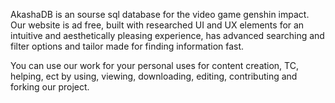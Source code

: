 AkashaDB is an sourse sql database for the video game genshin impact. 
Our website is ad free, built with researched UI and UX elements for an intuitive and aesthetically pleasing experience, has advanced searching and filter options and tailor made for finding information fast.

You can use our work for your personal uses for content creation, TC, helping, ect by using, viewing, downloading, editing, contributing and forking our project.
